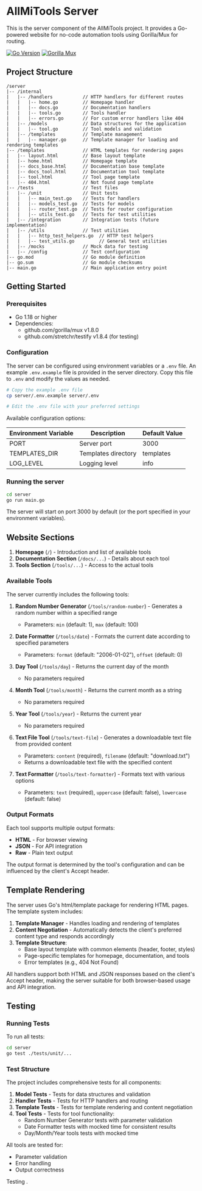 # AllMiTools Server

This is the server component of the AllMiTools project. It provides a Go-powered website for no-code automation tools using Gorilla/Mux for routing.

[![Go Version](https://img.shields.io/badge/Go-1.18+-00ADD8.svg)](https://golang.org/)
[![Gorilla Mux](https://img.shields.io/badge/Gorilla_Mux-1.8.0-blue.svg)](https://github.com/gorilla/mux)

## Project Structure

```
/server
|-- /internal
|   |-- /handlers           // HTTP handlers for different routes
|   |   |-- home.go         // Homepage handler
|   |   |-- docs.go         // Documentation handlers
|   |   |-- tools.go        // Tools handler
|   |   |-- errors.go       // For custom error handlers like 404
|   |-- /models             // Data structures for the application
|   |   |-- tool.go         // Tool models and validation
|   |-- /templates          // Template management
|   |   |-- manager.go      // Template manager for loading and rendering templates
|-- /templates              // HTML templates for rendering pages
|   |-- layout.html         // Base layout template
|   |-- home.html           // Homepage template
|   |-- docs_base.html      // Documentation base template
|   |-- docs_tool.html      // Documentation tool template
|   |-- tool.html           // Tool page template
|   |-- 404.html            // Not found page template
|-- /tests                  // Test files
|   |-- /unit               // Unit tests
|   |   |-- main_test.go    // Tests for handlers
|   |   |-- models_test.go  // Tests for models
|   |   |-- router_test.go  // Tests for router configuration
|   |   |-- utils_test.go   // Tests for test utilities
|   |-- /integration        // Integration tests (future implementation)
|   |-- /utils              // Test utilities
|   |   |-- http_test_helpers.go  // HTTP test helpers
|   |   |-- test_utils.go         // General test utilities
|   |-- /mocks              // Mock data for testing
|   |-- /config             // Test configuration
|-- go.mod                  // Go module definition
|-- go.sum                  // Go module checksums
|-- main.go                 // Main application entry point
```

## Getting Started

### Prerequisites
- Go 1.18 or higher
- Dependencies:
  - github.com/gorilla/mux v1.8.0
  - github.com/stretchr/testify v1.8.4 (for testing)

### Configuration

The server can be configured using environment variables or a `.env` file. An example `.env.example` file is provided in the server directory. Copy this file to `.env` and modify the values as needed.

```bash
# Copy the example .env file
cp server/.env.example server/.env

# Edit the .env file with your preferred settings
```

Available configuration options:

| Environment Variable | Description | Default Value |
|---------------------|-------------|---------------|
| PORT | Server port | 3000 |
| TEMPLATES_DIR | Templates directory | templates |
| LOG_LEVEL | Logging level | info |

### Running the server
```bash
cd server
go run main.go
```

The server will start on port 3000 by default (or the port specified in your environment variables).

## Website Sections

1. **Homepage** (`/`) - Introduction and list of available tools
2. **Documentation Section** (`/docs/...`) - Details about each tool
3. **Tools Section** (`/tools/...`) - Access to the actual tools

### Available Tools

The server currently includes the following tools:

1. **Random Number Generator** (`/tools/random-number`) - Generates a random number within a specified range
   - Parameters: `min` (default: 1), `max` (default: 100)

2. **Date Formatter** (`/tools/date`) - Formats the current date according to specified parameters
   - Parameters: `format` (default: "2006-01-02"), `offset` (default: 0)

3. **Day Tool** (`/tools/day`) - Returns the current day of the month
   - No parameters required

4. **Month Tool** (`/tools/month`) - Returns the current month as a string
   - No parameters required

5. **Year Tool** (`/tools/year`) - Returns the current year
   - No parameters required

6. **Text File Tool** (`/tools/text-file`) - Generates a downloadable text file from provided content
   - Parameters: `content` (required), `filename` (default: "download.txt")
   - Returns a downloadable text file with the specified content

7. **Text Formatter** (`/tools/text-formatter`) - Formats text with various options
   - Parameters: `text` (required), `uppercase` (default: false), `lowercase` (default: false)

### Output Formats

Each tool supports multiple output formats:

- **HTML** - For browser viewing
- **JSON** - For API integration
- **Raw** - Plain text output

The output format is determined by the tool's configuration and can be influenced by the client's Accept header.

## Template Rendering

The server uses Go's html/template package for rendering HTML pages. The template system includes:

1. **Template Manager** - Handles loading and rendering of templates
2. **Content Negotiation** - Automatically detects the client's preferred content type and responds accordingly
3. **Template Structure**:
   - Base layout template with common elements (header, footer, styles)
   - Page-specific templates for homepage, documentation, and tools
   - Error templates (e.g., 404 Not Found)

All handlers support both HTML and JSON responses based on the client's Accept header, making the server suitable for both browser-based usage and API integration.

## Testing

### Running Tests

To run all tests:

```bash
cd server
go test ./tests/unit/...
```

### Test Structure

The project includes comprehensive tests for all components:

1. **Model Tests** - Tests for data structures and validation
2. **Handler Tests** - Tests for HTTP handlers and routing
3. **Template Tests** - Tests for template rendering and content negotiation
4. **Tool Tests** - Tests for tool functionality:
   - Random Number Generator tests with parameter validation
   - Date Formatter tests with mocked time for consistent results
   - Day/Month/Year tools tests with mocked time

All tools are tested for:
- Parameter validation
- Error handling
- Output correctness

Testing .

